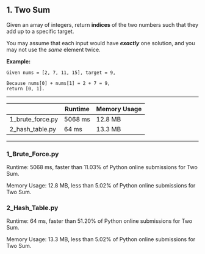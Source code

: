 ## 1. Two Sum

Given an array of integers, return **indices** of the two numbers such that they add up to a specific target.

You may assume that each input would have **_exactly_** one solution, and you may not use the _same_ element twice.

**Example:**

    Given nums = [2, 7, 11, 15], target = 9,
    
    Because nums[0] + nums[1] = 2 + 7 = 9,
    return [0, 1].

___

|  |Runtime  | Memory Usage |
|--|--|--|
|1_brute_force.py  | 5068 ms |12.8 MB |
|2_hash_table.py | 64 ms | 13.3 MB

___

### 1_Brute_Force.py

Runtime: 5068 ms, faster than 11.03% of Python online submissions for Two Sum.

Memory Usage: 12.8 MB, less than 5.02% of Python online submissions for Two Sum.

### 2_Hash_Table.py

Runtime: 64 ms, faster than 51.20% of Python online submissions for Two Sum.

Memory Usage: 13.3 MB, less than 5.02% of Python online submissions for Two Sum.
